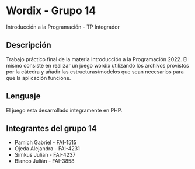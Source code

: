 # Wordix - Grupo 14
Introducción a la Programación - TP Integrador 

## Descripción
Trabajo práctico final de la materia Introducción a la Programación 2022. El mismo consiste en realizar un juego wordix utilizando los archivos provistos por la cátedra 
y añadir las estructuras/modelos que sean necesarios para que la aplicación funcione.

## Lenguaje
El juego esta desarrollado íntegramente en PHP.

## Integrantes del grupo 14
- Pamich Gabriel - FAI-1515
- Ojeda Alejandra - FAI-4231
- Simkus Julian - FAI-4237
- Blanco Julián - FAI-3858

